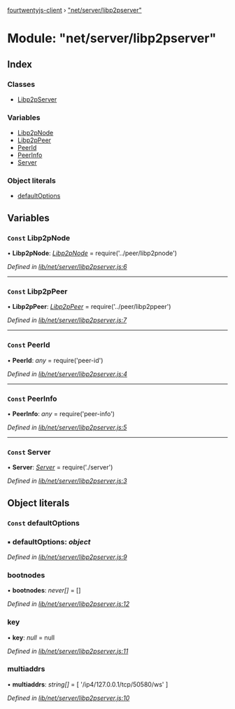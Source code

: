 [fourtwentyjs-client](../README.md) › ["net/server/libp2pserver"](_net_server_libp2pserver_.md)

# Module: "net/server/libp2pserver"

## Index

### Classes

* [Libp2pServer](../classes/_net_server_libp2pserver_.libp2pserver.md)

### Variables

* [Libp2pNode](_net_server_libp2pserver_.md#const-libp2pnode)
* [Libp2pPeer](_net_server_libp2pserver_.md#const-libp2ppeer)
* [PeerId](_net_server_libp2pserver_.md#const-peerid)
* [PeerInfo](_net_server_libp2pserver_.md#const-peerinfo)
* [Server](_net_server_libp2pserver_.md#const-server)

### Object literals

* [defaultOptions](_net_server_libp2pserver_.md#const-defaultoptions)

## Variables

### `Const` Libp2pNode

• **Libp2pNode**: *[Libp2pNode](../classes/_net_peer_libp2pnode_.libp2pnode.md)* = require('../peer/libp2pnode')

*Defined in [lib/net/server/libp2pserver.js:6](https://github.com/420integrated/fourtwentyjs-client/blob/master/lib/net/server/libp2pserver.js#L6)*

___

### `Const` Libp2pPeer

• **Libp2pPeer**: *[Libp2pPeer](../classes/_net_peer_libp2ppeer_.libp2ppeer.md)* = require('../peer/libp2ppeer')

*Defined in [lib/net/server/libp2pserver.js:7](https://github.com/420integrated/fourtwentyjs-client/blob/master/lib/net/server/libp2pserver.js#L7)*

___

### `Const` PeerId

• **PeerId**: *any* = require('peer-id')

*Defined in [lib/net/server/libp2pserver.js:4](https://github.com/420integrated/fourtwentyjs-client/blob/master/lib/net/server/libp2pserver.js#L4)*

___

### `Const` PeerInfo

• **PeerInfo**: *any* = require('peer-info')

*Defined in [lib/net/server/libp2pserver.js:5](https://github.com/420integrated/fourtwentyjs-client/blob/master/lib/net/server/libp2pserver.js#L5)*

___

### `Const` Server

• **Server**: *[Server](../classes/_net_server_server_.server.md)* = require('./server')

*Defined in [lib/net/server/libp2pserver.js:3](https://github.com/420integrated/fourtwentyjs-client/blob/master/lib/net/server/libp2pserver.js#L3)*

## Object literals

### `Const` defaultOptions

### ▪ **defaultOptions**: *object*

*Defined in [lib/net/server/libp2pserver.js:9](https://github.com/420integrated/fourtwentyjs-client/blob/master/lib/net/server/libp2pserver.js#L9)*

###  bootnodes

• **bootnodes**: *never[]* = []

*Defined in [lib/net/server/libp2pserver.js:12](https://github.com/420integrated/fourtwentyjs-client/blob/master/lib/net/server/libp2pserver.js#L12)*

###  key

• **key**: *null* = null

*Defined in [lib/net/server/libp2pserver.js:11](https://github.com/420integrated/fourtwentyjs-client/blob/master/lib/net/server/libp2pserver.js#L11)*

###  multiaddrs

• **multiaddrs**: *string[]* = [ '/ip4/127.0.0.1/tcp/50580/ws' ]

*Defined in [lib/net/server/libp2pserver.js:10](https://github.com/420integrated/fourtwentyjs-client/blob/master/lib/net/server/libp2pserver.js#L10)*
